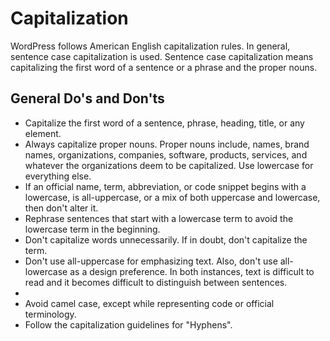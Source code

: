 # Capitalization

WordPress follows American English capitalization rules. In general, sentence case capitalization is used. Sentence case capitalization means capitalizing the first word of a sentence or a phrase and the proper nouns.

## General Do's and Don'ts

- Capitalize the first word of a sentence, phrase, heading, title, or any element.
- Always capitalize proper nouns. Proper nouns include, names, brand names, organizations, companies, software, products, services, and whatever the organizations deem to be capitalized. Use lowercase for everything else.
- If an official name, term, abbreviation, or code snippet begins with a lowercase, is all-uppercase, or a mix of both uppercase and lowercase, then don't alter it.
- Rephrase sentences that start with a lowercase term to avoid the lowercase term in the beginning.
- Don't capitalize words unnecessarily. If in doubt, don't capitalize the term.
- Don't use all-uppercase for emphasizing text. Also, don't use all-lowercase as a design preference. In both instances, text is difficult to read and it becomes difficult to distinguish between sentences.
-
- Avoid camel case, except while representing code or official terminology.
- Follow the capitalization guidelines for "Hyphens".
